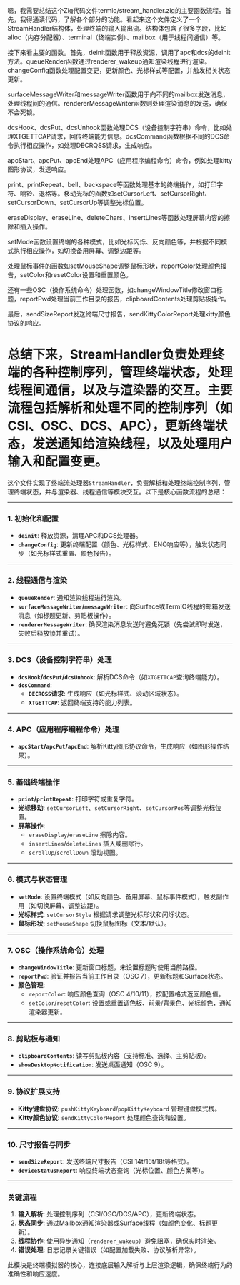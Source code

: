 嗯，我需要总结这个Zig代码文件termio/stream_handler.zig的主要函数流程。首先，我得通读代码，了解各个部分的功能。看起来这个文件定义了一个StreamHandler结构体，处理终端的输入输出流。结构体包含了很多字段，比如alloc（内存分配器）、terminal（终端实例）、mailbox（用于线程间通信）等。

接下来看主要的函数。首先，deinit函数用于释放资源，调用了apc和dcs的deinit方法。queueRender函数通过renderer_wakeup通知渲染线程进行渲染。changeConfig函数处理配置变更，更新颜色、光标样式等配置，并触发相关状态更新。

surfaceMessageWriter和messageWriter函数用于向不同的mailbox发送消息，处理线程间的通信。rendererMessageWriter函数则处理渲染消息的发送，确保不会死锁。

dcsHook、dcsPut、dcsUnhook函数处理DCS（设备控制字符串）命令，比如处理XTGETTCAP请求，回传终端能力信息。dcsCommand函数根据不同的DCS命令执行相应操作，如处理DECRQSS请求，生成响应。

apcStart、apcPut、apcEnd处理APC（应用程序编程命令）命令，例如处理kitty图形协议，发送响应。

print、printRepeat、bell、backspace等函数处理基本的终端操作，如打印字符、响铃、退格等。移动光标的函数如setCursorLeft、setCursorRight、setCursorDown、setCursorUp等调整光标位置。

eraseDisplay、eraseLine、deleteChars、insertLines等函数处理屏幕内容的擦除和插入操作。

setMode函数设置终端的各种模式，比如光标闪烁、反向颜色等，并根据不同模式执行相应操作，如切换备用屏幕、调整边距等。

处理鼠标事件的函数如setMouseShape调整鼠标形状，reportColor处理颜色报告，setColor和resetColor设置和重置颜色。

还有一些OSC（操作系统命令）处理函数，如changeWindowTitle修改窗口标题，reportPwd处理当前工作目录的报告，clipboardContents处理剪贴板操作。

最后，sendSizeReport发送终端尺寸报告，sendKittyColorReport处理kitty颜色协议的响应。

总结下来，StreamHandler负责处理终端的各种控制序列，管理终端状态，处理线程间通信，以及与渲染器的交互。主要流程包括解析和处理不同的控制序列（如CSI、OSC、DCS、APC），更新终端状态，发送通知给渲染线程，以及处理用户输入和配置变更。
================================================
这个文件实现了终端流处理器`StreamHandler`，负责解析和处理终端控制序列，管理终端状态，并与渲染器、线程通信等模块交互。以下是核心函数流程的总结：

---

### **1. 初始化和配置**
- **`deinit`**: 释放资源，清理APC和DCS处理器。
- **`changeConfig`**: 更新终端配置（颜色、光标样式、ENQ响应等），触发状态同步（如光标样式重置、颜色报告）。

---

### **2. 线程通信与渲染**
- **`queueRender`**: 通知渲染线程进行渲染。
- **`surfaceMessageWriter`/`messageWriter`**: 向Surface或TermIO线程的邮箱发送消息（如标题更新、剪贴板操作）。
- **`rendererMessageWriter`**: 确保渲染消息发送时避免死锁（先尝试即时发送，失败后释放锁并重试）。

---

### **3. DCS（设备控制字符串）处理**
- **`dcsHook`/`dcsPut`/`dcsUnhook`**: 解析DCS命令（如`XTGETTCAP`查询终端能力）。
- **`dcsCommand`**:
  - **`DECRQSS`请求**: 生成响应（如光标样式、滚动区域状态）。
  - **`XTGETTCAP`**: 返回终端支持的能力列表。

---

### **4. APC（应用程序编程命令）处理**
- **`apcStart`/`apcPut`/`apcEnd`**: 解析Kitty图形协议命令，生成响应（如图形操作结果）。

---

### **5. 基础终端操作**
- **`print`/`printRepeat`**: 打印字符或重复字符。
- **光标移动**: `setCursorLeft`、`setCursorRight`、`setCursorPos`等调整光标位置。
- **屏幕操作**: 
  - `eraseDisplay`/`eraseLine` 擦除内容。
  - `insertLines`/`deleteLines` 插入或删除行。
  - `scrollUp`/`scrollDown` 滚动视图。

---

### **6. 模式与状态管理**
- **`setMode`**: 设置终端模式（如反向颜色、备用屏幕、鼠标事件模式），触发副作用（如切换屏幕、调整边距）。
- **光标样式**: `setCursorStyle` 根据请求调整光标形状和闪烁状态。
- **鼠标形状**: `setMouseShape` 切换鼠标图标（文本/默认）。

---

### **7. OSC（操作系统命令）处理**
- **`changeWindowTitle`**: 更新窗口标题，未设置标题时使用当前路径。
- **`reportPwd`**: 验证并报告当前工作目录（OSC 7），更新标题和Surface状态。
- **颜色管理**:
  - `reportColor`: 响应颜色查询（OSC 4/10/11），按配置格式返回颜色值。
  - `setColor`/`resetColor`: 设置或重置调色板、前景/背景色、光标颜色，通知渲染器更新。

---

### **8. 剪贴板与通知**
- **`clipboardContents`**: 读写剪贴板内容（支持标准、选择、主剪贴板）。
- **`showDesktopNotification`**: 发送桌面通知（OSC 9）。

---

### **9. 协议扩展支持**
- **Kitty键盘协议**: `pushKittyKeyboard`/`popKittyKeyboard` 管理键盘模式栈。
- **Kitty颜色协议**: `sendKittyColorReport` 处理颜色查询和设置。

---

### **10. 尺寸报告与同步**
- **`sendSizeReport`**: 发送终端尺寸报告（CSI 14t/16t/18t等格式）。
- **`deviceStatusReport`**: 响应终端状态查询（光标位置、颜色方案等）。

---

### **关键流程**
1. **输入解析**: 处理控制序列（CSI/OSC/DCS/APC），更新终端状态。
2. **状态同步**: 通过Mailbox通知渲染器或Surface线程（如颜色变化、标题更新）。
3. **线程协作**: 使用异步通知（`renderer_wakeup`）避免阻塞，确保实时渲染。
4. **错误处理**: 日志记录关键错误（如配置加载失败、协议解析异常）。

此模块是终端模拟器的核心，连接底层输入解析与上层渲染逻辑，确保终端行为的准确性和响应速度。